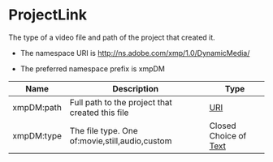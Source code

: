 # ProjectLink

The type of a video file and path of the project that created it.

- The namespace URI is http://ns.adobe.com/xmp/1.0/DynamicMedia/

- The preferred namespace prefix is xmpDM

|Name|Description|Type|
|----|-----------|----|
|xmpDM:path|Full path to the project that created this file  |[URI](./CoreProperties.md#URI)|
|xmpDM:type|The file type. One of:movie,still,audio,custom  |Closed Choice of [Text](./CoreProperties.md#Text)|
